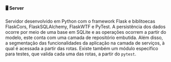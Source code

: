 #### 🖥️ Server

Servidor desenvolvido em Python com o framework Flask e biblitoecas FlaskCors, FlaskSQLAlchemy, FlaskWTF e PyTest. A persistência dos 
dados ocorre por meio de uma base em SQLite e as operações ocorrem a partir do modelo, este conta com uma camada de repositório embutida. 
Além disso, a segmentação das funcionalidades da aplicação na camada de serviços, à qual é acessada a partir das rotas. Existe também um 
módulo específico para testes, que valida cada uma das rotas, a partir do `pytest`.